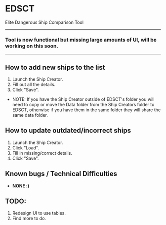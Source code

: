 # EDSCT
Elite Dangerous Ship Comparison Tool

------------------------------------------------------------------------
### Tool is now functional but missing large amounts of UI, will be working on this soon.
------------------------------------------------------------------------



## How to add new ships to the list
1. Launch the Ship Creator.
2. Fill out all the details.
3. Click "Save".
* NOTE: If you have the Ship Creator outside of EDSCT's folder you will need to copy or move the Data folder from the Ship Creators folder to EDSCT, otherwise if you have them in the same folder they will share the same data folder.

## How to update outdated/incorrect ships
1. Launch the Ship Creator.
2. Click "Load".
3. Fill in missing/correct details.
4. Click "Save".

## Known bugs / Technical Difficulties

* **NONE :)**

## TODO:
1. Redesign UI to use tables.
2. Find more to do.